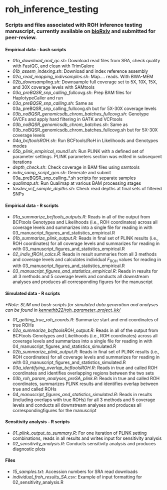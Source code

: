 # roh_inference_testing

### Scripts and files associated with ROH inference testing manuscript, currently available on [bioRxiv](biorxiv.com) and submitted for peer-review.

#### Empirical data - bash scripts
* *01a_download_and_qc.sh*: Download read files from SRA, check quality with FastQC, and clean with TrimGalore
* *01b_assem_indexing.sh*: Download and index reference assembly
* *02a_read_mapping_indivsamples.sh*: Map.... reads. With BWA-MEM
* *02b_downsampling.sh*: Downsample full coverage set to 5X, 10X, 15X, and 30X coverage levels with SAMtools
* *03a_preBQSR_snp_calling_fullcovg.sh*: Prep BAM files for HaplotypeCaller and run 
* *03a_preBQSR_snp_calling.sh*: Same as 03a_preBQSR_snp_calling_fullcovg.sh but for 5X-30X coverage levels
* *03b_noBQSR_genomicsdb_chrom_batches_fullcovg.sh*: Genotype GVCFs and apply hard filtering in GATK and VCFtools
* *03b_noBQSR_genomicsdb_chrom_batches.sh*: Same as 03b_noBQSR_genomicsdb_chrom_batches_fullcovg.sh but for 5X-30X coverage levels
* *04a_bcftoolsROH.sh*: Run BCFtools/RoH in Likelihoods and Genotypes modes
* *05b_plink_empirical_round1.sh*: Run PLINK with a defined set of parameter settings. PLINK parameters section was edited in subsequent iterations
* *depth_check.sh*: Check coverage in BAM files using samtools
* *indiv_samp_script_gen.sh*: Generate and submit 03a_preBQSR_snp_calling_\*.sh scripts for separate samples
* *qualimap.sh*: Run Qualimap at various BAM processing stages
* *tasdev_vcf_sample_depths.sh*: Check read depths at final sets of filtered SNPs
 
#### Empirical data - R scripts
* *01a_summarize_bcftools_outputs.R*: Reads in all of the output from BCFtools Genotypes and Likelihoods (i.e., ROH coordinates) across all coverage levels and summarizes into a single file for reading in with 03_manuscript_figures_and_statistics_empirical.R
* *01b_summarize_plink_output.R*: Reads in final set of PLINK results (i.e., ROH coordinates) for all coverage levels and summarizes for reading in with 03_manuscript_figures_and_statistics_empirical.R
* *02_indiv_fROH_calcs.R*: Reads in result summaries from all 3 methods and coverage levels and calculates individual *F*<sub>ROH</sub> values for reading in with 03_manuscript_figures_and_statistics_empirical.R
* *03_manuscript_figures_and_statistics_empirical.R*: Reads in results for all 3 methods and 5 coverage levels and conducts all downstream analyses and produces all corresponding figures for the manuscript

#### Simulated data - R scripts
*\*Note: SLiM and bash scripts for simulated data generation and analyses can be found in [kennethb22/roh_parameter_project_kk/](https://github.com/kennethb22/roh_parameter_project_kk)*

* *01_getting_true_roh_coords.R*: Summarize start and end coordinates of true ROHs
* *02a_summarize_bcftoolsROH_output.R*: Reads in all of the output from BCFtools Genotypes and Likelihoods (i.e., ROH coordinates) across all coverage levels and summarizes into a single file for reading in with 04_manuscript_figures_and_statistics_simulated.R
* *02b_summarize_plink_output.R*: Reads in final set of PLINK results (i.e., ROH coordinates) for all coverage levels and summarizes for reading in with 03_manuscript_figures_and_statistics_simulated.R
* *03a_identifying_overlap_bcftoolsROH.R*: Reads in true and called ROH coordinates and identifies overlapping regions between the two sets
* *03b_roh_param_analyses_preSA_plink.R*: Reads in true and called ROH coordinates, summarizes PLINK results and identifies overlap between true and called ROHs
* *04_manuscript_figures_and_statistics_simulated.R*: Reads in results (including overlaps with true ROHs) for all 3 methods and 5 coverage levels and conducts all downstream analyses and produces all correspondingfigures for the manuscript

#### Sensitivity analysis - R scripts
* *01_plink_output_to_summary.R*: For one iteration of PLINK setting combinations, reads in all results and writes input for sensitivity analysis
* *02_sensitivity_analysis.R*: Conducts sensitivity analysis and produces diagnostic plots


#### Files
* *15_samples.txt*: Accession numbers for SRA read downloads
* *individual_froh_results_SA.csv*: Example of input formatting for 02_sensitivity_analysis.R
